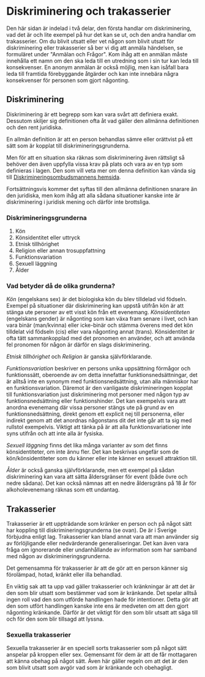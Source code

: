 # Diskriminering och trakasserier

Den här sidan är indelad i två delar, den första handlar om diskriminering, vad det är och lite exempel på hur det kan se ut, och den andra handlar om trakasserier. Om du blivit utsatt eller vet någon som blivit utsatt för diskriminering eller trakasserier så ber vi dig att anmäla händelsen, se formuläret under "Anmälan och Frågor". Kom ihåg att en anmälan måste innehålla ett namn om den ska leda till en utredning som i sin tur kan leda till konsekvenser. En anonym anmälan är också möjlig, men kan isåfall bara leda till framtida förebyggande åtgärder och kan inte innebära några konsekvenser för personen som gjort någonting. 


## Diskriminering
Diskriminering är ett begrepp som kan vara svårt att definiera exakt. Dessutom skiljer sig definitionen ofta åt vad gäller den allmänna definitionen och den rent juridiska. 

En allmän definition är att en person behandlas sämre eller orättvist på ett sätt som är kopplat till diskrimineringsgrunderna. 

Men för att en situation ska räknas som diskriminering även rättsligt så behöver den även uppfylla vissa krav på plats och vara av en typ som definieras i lagen. Den som vill veta mer om denna definition kan vända sig till [Diskrimineringsombudsmannens hemsida](https://www.do.se/om-diskriminering/vad-ar-diskriminering/).


Fortsättningsvis kommer det syftas till den allmänna definitionen snarare än den juridiska, men kom ihåg att alla sådana situationer kanske inte är diskriminering i juridisk mening och därför inte brottsliga. 


### Diskrimineringsgrunderna
1. Kön
2. Könsidentitet eller uttryck
3. Etnisk tillhörighet
4. Religion eller annan trosuppfattning
5. Funktionsvariation
6. Sexuell läggning
7. Ålder


### Vad betyder då de olika grunderna?

*Kön* (engelskans sex) är det biologiska kön du blev tilldelad vid födseln. Exempel på situationer där diskriminering kan uppstå utifrån kön är att stänga ute personer av ett visst kön från ett evenemang. 
*Könsidentiteten* (engelskans gender) är någonting som kan växa fram senare i livet, och kan vara binär (man/kvinna) eller icke-binär och stämma överens med det kön tilldelat vid födseln (cis) eller vara någonting annat (trans). Könsidentitet är ofta tätt sammankopplad med det pronomen en använder, och att använda fel pronomen för någon är därför en slags diskriminering.

*Etnisk tillhörighet* och *Religion* är ganska självförklarande.

*Funktionsvariation* beskriver en persons unika uppsättning förmågor och funktionssätt, oberoende av om detta innefattar funktionsnedsättningar, det är alltså inte en synonym med funktionsnedsättning, utan alla människor har en funktionsvariation. Däremot är den vanligaste diskrimineringen kopplat till funktionsvariation just diskriminering mot personer med någon typ av funktionsnedsättning eller funktionshinder. Det kan exempelvis vara att anordna evenemang där vissa personer stängs ute på grund av en funktionsnedsättning, direkt genom ett explicit nej till personerna, eller indirekt genom att det anordnas någonstans dit det inte går att ta sig med rullstol exempelvis. Viktigt att tänka på är att alla funktionsvariationer inte syns utifrån och att inte alla är fysiska. 

*Sexuell läggning* finns det lika många varianter av som det finns könsidentiteter, om inte ännu fler. Det kan beskrivas ungefär som de kön/könsidentiteter som du känner eller inte känner en sexuell attraktion till. 

*Ålder* är också ganska självförklarande, men ett exempel på sådan diskriminering kan vara att sätta åldersgränser för event (både övre och nedre sådana). Det kan också nämnas att en nedre åldersgräns på 18 år för alkoholevenemang räknas som ett undantag. 


## Trakasserier

Trakasserier är ett uppträdande som kränker en person och på något sätt har koppling till diskrimineringsgrunderna (se ovan). De är i Sverige förbjudna enligt lag. Trakasserier kan bland annat vara att man använder sig av förlöjligande eller nedvärderande generaliseringar. Det kan även vara fråga om ignorerande eller undanhållande av information som har samband med någon av diskrimineringsgrunderna.

Det gemensamma för trakasserier är att de gör att en person känner sig förolämpad, hotad, kränkt eller illa behandlad.

En viktig sak att ta upp vad gäller trakasserier och kränkningar är att det är den som blir utsatt som bestämmer vad som är kränkande. Det spelar alltså ingen roll vad den som utförde handlingen hade för intentioner. Detta gör att den som utfört handlingen kanske inte ens är medveten om att den gjort någonting kränkande. Därför är det viktigt för den som blir utsatt att säga till och för den som blir tillsagd att lyssna. 


### Sexuella trakasserier

Sexuella trakasserier är en speciell sorts trakasserier som på något sätt anspelar på kroppen eller sex. Gemensamt för dem är att de får mottagaren att känna obehag på något sätt. 
Även här gäller regeln om att det är den som blivit utsatt som avgör vad som är kränkande och obehagligt. 